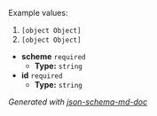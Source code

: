 Example values: 

 1. `[object Object]`
 2. `[object Object]`
 - <b id="#/properties/scheme">scheme</b> `required`
	 - **Type:** `string`
 - <b id="#/properties/id">id</b> `required`
	 - **Type:** `string`

_Generated with [json-schema-md-doc](https://brianwendt.github.io/json-schema-md-doc/)_